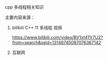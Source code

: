 cpp 多线程相关知识

主要内容来源：

1.  bilibili C++ 11 多线程 视频

    https://www.bilibili.com/video/BV1xt411r7U2?from=search&seid=13148745087076367142

2.  互联网